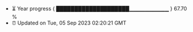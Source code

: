- ⏳ Year progress { ████████████████████▁▁▁▁▁▁▁▁▁▁ } 67.70 %
- ⏰ Updated on Tue, 05 Sep 2023 02:20:21 GMT

